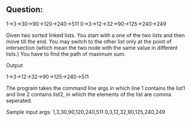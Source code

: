 Question:
---------
1->3->30->90->120->240->511
0->3->12->32->90->125->240->249


Given two sorted linked lists. You start with a one of the two lists and then move till the end. You may switch to the other list only at the point of intersection (which mean the two node with the same value in different lists.) You have to find the path of maximum sum.



Output

1->3->12->32->90->125->240->511

The program takes the command line args in which line 1 contains the list1 and line 2 contains list2, in which the elements of the list are comma seperated.

Sample input args:
1,3,30,90,120,240,511 
0,3,12,32,90,125,240,249


